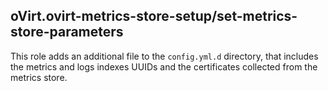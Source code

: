 ## oVirt.ovirt-metrics-store-setup/set-metrics-store-parameters

This role adds an additional file to the `config.yml.d` directory,
that includes the metrics and logs indexes UUIDs and the certificates
collected from the metrics store.
